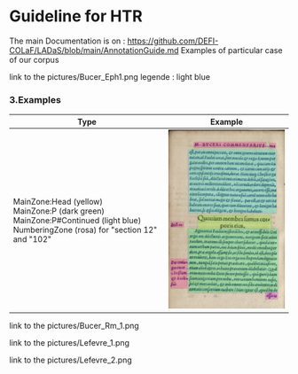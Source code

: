# Guideline for HTR
The main Documentation is on  : https://github.com/DEFI-COLaF/LADaS/blob/main/AnnotationGuide.md
Examples of particular case of our corpus 

link to the pictures/Bucer_Eph1.png
legende : light blue 


### 3.Examples
| Type | Example | 
| -------- | ------- |
| MainZone:Head  (yellow) <br/> MainZone:P (dark green) <br/> MainZone:P#Continued (light blue) <br/> NumberingZone (rosa) for "section 12" and "102" | <img src="/pictures/Bucer_Eph_1.png" width="300"/>|


link to the pictures/Bucer_Rm_1.png

link to the pictures/Lefevre_1.png

link to the pictures/Lefevre_2.png
